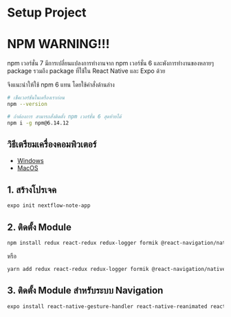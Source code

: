
# Setup Project

# NPM WARNING!!!

npm เวอร์ชั่น 7 มีการเปลี่ยนแปลงการทำงานจาก npm เวอร์ชั่น 6 และพังการทำงานของหลายๆ package รวมถึง package ที่ใช้ใน React Native และ Expo ด้วย 

จึงแนะนำให้ใช้ npm 6 แทน โดยใช้คำสั่งด้านล่าง

```bash
# เช็คเวอร์ชั่นในเครื่องเราก่อน
npm --version

# ถ้าต้องการ สามารถสั่งติดตั้ง npm เวอร์ชั่น 6 สุดท้ายได้
npm i -g npm@6.14.12
```

## วิธีเตรียมเครื่องคอมพิวเตอร์

- [Windows](https://nextflow.in.th/2019/react-setup-for-windows-thai/)
- [MacOS](https://nextflow.in.th/2017/setup-mac-os-ios-react-native/)

## 1. สร้างโปรเจค 

```bash
expo init nextflow-note-app
```

## 2. ติดตั้ง Module 

```bash
npm install redux react-redux redux-logger formik @react-navigation/native @react-navigation/stack native-base yup useeffectasync
```

หรือ

```bash
yarn add redux react-redux redux-logger formik @react-navigation/native @react-navigation/stack native-base yup useeffectasync
```

## 3. ติดตั้ง Module สำหรับระบบ Navigation 

```bash
expo install react-native-gesture-handler react-native-reanimated react-native-screens react-native-safe-area-context @react-native-community/masked-view expo-font expo-app-loading
```




